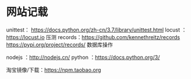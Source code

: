 # 网站记载
unittest： https://docs.python.org/zh-cn/3.7/library/unittest.html
locust ：https://locust.io  压测
records：https://github.com/kennethreitz/records https://pypi.org/project/records/ 数据库操作

nodejs ：http://nodejs.cn/
python ：https://docs.python.org/3/

淘宝镜像/下载：https://npm.taobao.org
     
